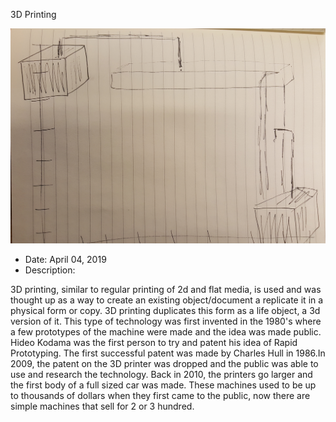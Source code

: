 3D Printing

![Research](Research.jpg)

- Date: April 04, 2019
- Description: 

3D printing, similar to regular printing of 2d and flat media, is used and was thought up as a way
to create an existing object/document a replicate it in a physical form or copy. 3D printing
duplicates this form as a life object, a 3d version of it. This type of technology was first invented in the 1980's where a
few prototypes of the machine were made and the idea was made public. Hideo Kodama was the first person to
try and patent his idea of Rapid Prototyping. The first successful patent was made by Charles Hull in 1986.In 2009,
the patent on the 3D printer was dropped and the public was able to use and research the technology. Back in 2010, the printers go larger
and the first body of a full sized car was made. These machines used to be up to thousands of dollars
when they first came to the public, now there are simple machines that sell for 2 or 3 hundred.
